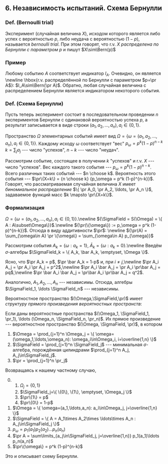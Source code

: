 ## 6. Независимость испытаний. Схема Бернулли ##

### Def. (Bernoulli trial) ###
Эксперимент (случайная величина $X$),
исходом которого является либо успех с вероятностью $p$,
либо неудача с вероятностью $(1-p)$, называется *bernoulli trial*.
При этом говорят, что r.v. $X$ *распределена по Бернулли с параметром $p$* и пишут $X\sim\Bern(p)$

### Пример ###
Любому событию $A$ соответствует индикатор $I_A$.
Очевидно, он является \newline
\hbox{r.v. распределённой по Бернулли с параметром $p=\pr A$}:
$I_A\sim\Bern(\pr A)$.
Обратно, любая случайная величина с распределением Бернулли является индикатором
некоторого события.

### Def. (Схема Бернулли) ###
Пусть теперь эксперимент состоит в последовательном проведении
$n$ экспериментов Бернулли с одинаковой вероятностью успеха $p$,
а результат записывается в виде строки $(a_1, a_2, \ldots, a_n), a_i\in \{0,1\}$.

Пространство $\Omega$ элементарных событий имеет вид
$\Omega = \{ \omega = (a_1, a_2, \ldots, a_n), a_i\in \{0,1\} \}$.
Каждому исходу $\omega$ соответствует "вес"
${p_\omega = p^k (1-p)^{n-k}}$
$k=\sum_j a_j$ --- число "успехов", $n-k$ --- число "неудач".

Рассмотрим событие, состоящее в получении $k$ "успехов"
и r.v. $X$ --- число "успехов".
Вес каждого такого события --- ${p_\omega = p^k (1-p)^{n-k}}$.
Всего различных таких событий --- $n \choose k$.
Вероятность этого события --- $\pr\{X=k\} = {n \choose k} {p_\omega = p^k (1-p)^{n-k}}$.
Говорят, что рассматриваемая случайная величина $X$
имеет *биномиальное распределение* $\{ \pr A_0, \pr A_2, \ldots, \pr A_n \}$,
задаваемое функций масс $k \mapsto \pr\{X=k\}$.


### Формализация ###
${\Omega = \{ \omega = (a_1, a_2, \ldots, a_n), a_i\in \{0,1\} \}}$.\newline
${\SigmaField = S(\Omega) = \{ A : A\subset\Omega\}}$.\newline
${\pr(\{\omega\}) := p_\omega = p^k (1-p)^{n-k}}$. Отсюда в виду аддитивности $\pr$: \newline
${\pr(A) = \sum_{\omega\in A} \pr \{\omega\} = \sum_{\omega\in A} p_{\omega}}$

Рассмотрим события $A_k = \{\omega: a_k = 1\}$, $\bar A_k = \{\omega: a_k = 0\}$.\newline
Введём $\sigma$-алгебры $\SigmaField_k = \{ A_k, \bar A_k, \emptyset, \Omega \}$.

Ясно, что $\pr A_k = p$, $\pr \bar A_k = 1-p$ и,
при $i\neq j$,\newline
$\pr A_i A_j = \pr A_i \pr A_j = p^2$,\newline
$\pr A_i \bar A_j = \pr A_i \pr\bar A_j = pq$,\newline
$\pr \bar A_i \bar A_j = \pr\bar A_i \pr\bar A_j = q^2$.

Аналогично, $A_1, A_2, \ldots, A_n$ --- независимы.
Отсюда, алгебры $\SigmaField_1, \ldots \SigmaField_n$ --- независимы.

Вероятностное пространство $(\Omega,\SigmaField,\pr)$
имеет *структуру прямого произведения вероятностных пространств*:

Если даны вероятностные пространства
$(\Omega_1, \SigmaField_1, \pr_1), \ldots (\Omega_n, \SigmaField_n, \pr_n)$.
Их прямое произведение --- вероятностное пространство $(\Omega, \SigmaField, \pr)$,
в котором

1. $\Omega = \prod_{j=1}^n \Omega_j = \{ \omega=(\omega_1,\ldots,\omega_n): \omega_i\in\Omega_i, i=\overline{1,n} \}$
2. $\SigmaField = \prod_{j=1}^n \SigmaField_j$ --- минимальная $\sigma$-алгебра, порождённая цилиндрами $\prod_{j=1}^n A_j, A_j\in\SigmaField_j$.
3. $\pr = \prod_{j=1}^n \pr_j$

Возвращаясь к нашему частному случаю,

0. 
    1. $\Omega_j = \{0,1\}$
    2. $\SigmaField_j=\{ \{0\}, \{1\}, \emptyset, \Omega_j \}$
    3. $\pr\{1\} = p$
    4. $\pr\{0\} = 1-p$
1. $\Omega = \{ \omega=(a_1,\ldots,a_n): a_i\in\Omega_j, j=\overline{1,n} \}$
2. $\SigmaField = \{ A = A_1\times A_2\times \ldots\times A_n : A_j\in\SigmaField_j \}$
3. $p_\omega = p_1(a_1) p_2(a_2) \ldots p_n(a_n)$
4. $\pr A = \sum\limits_{a_j\in\SigmaField_j, j=\overline{1,n}} p_1(a_1)\ldots p_n(a_n)$
5. $\pr\{\omega\} = p^k (1-p)^{n-k}$

Это и описывает схему Бернулли.

